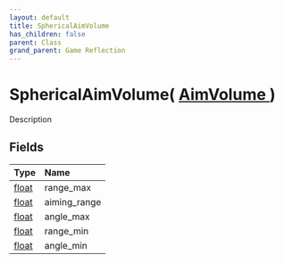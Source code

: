 ```yaml
---
layout: default
title: SphericalAimVolume
has_children: false
parent: Class
grand_parent: Game Reflection
---
```

# SphericalAimVolume( [ AimVolume ](/docs/game-reflection/classes/aim_volume) )
Description 

## Fields

| Type | Name |
|:-------------|:--------------|
| [float](/docs/game-reflection/components/float) | range_max |
| [float](/docs/game-reflection/components/float) | aiming_range |
| [float](/docs/game-reflection/components/float) | angle_max |
| [float](/docs/game-reflection/components/float) | range_min |
| [float](/docs/game-reflection/components/float) | angle_min |

